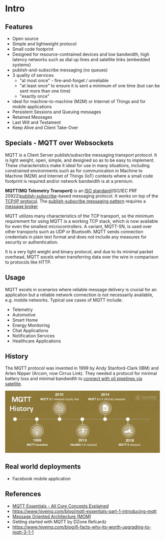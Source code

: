 # Intro

## Features

- Open source
- Simple and lightweight protocol
- Small code footprint
- Designed for resource-contrained devices and low bandwidth, high latency networks such as dial up lines and satellite links (embedded systems)
- publish-and-subscribe messaging (no queues)
- 3 quality of services
  - "at most once" - fire-and-forget / unreliable
  - "at least once" to ensure it is sent a minimum of one time (but can be sent more than one time)
  - "exactly once"
- ideal for machine-to-machine (M2M) or Internet of Things and for mobile applications
- Persistent Sessions and Queuing messages
- Retained Messages
- Last Will and Testament
- Keep Alive and Client Take-Over

## Specials - MQTT over Websockets

MQTT is a Client Server publish/subscribe messaging transport protocol. It is light weight, open, simple, and designed so as to be easy to implement. These characteristics make it ideal for use in many situations, including constrained environments such as for communication in Machine to Machine (M2M) and Internet of Things (IoT) contexts where a small code footprint is required and/or network bandwidth is at a premium.

**MQTT(MQ Telemetry Transport)** is an [ISO standard](https://en.wikipedia.org/wiki/International_Organization_for_Standardization)(ISO/IEC PRF 20922)[publish-subscribe](https://en.wikipedia.org/wiki/Publish%E2%80%93subscribe_pattern)-based messaging protocol. It works on top of the [TCP/IP protocol](https://en.wikipedia.org/wiki/TCP/IP). The [publish-subscribe messaging pattern](https://en.wikipedia.org/wiki/Publish%E2%80%93subscribe_pattern) requires a [message broker](https://en.wikipedia.org/wiki/Message_broker)

MQTT utilizes many characteristics of the TCP transport, so the minimum requirement for using MQTT is a working TCP stack, which is now available for even the smallest microcontrollers. A variant, MQTT-SN, is used over other transports such as UDP or Bluetooth. MQTT sends connection credentials in plain text format and does not include any measures for security or authentication.

It is a very light weight and binary protocol, and due to its minimal packet overhead, MQTT excels when transferring data over the wire in comparison to protocols like HTTP.

## Usage

MQTT excels in scenarios where reliable message delivery is crucial for an application but a reliable network connection is not necessarily available, e.g. mobile networks. Typical use cases of MQTT include:

- Telemetry
- Automotive
- Smart Home
- Energy Monitoring
- Chat Applications
- Notification Services
- Healthcare Applications

## History

The MQTT protocol was invented in 1999 by Andy Stanford-Clark (IBM) and Arlen Nipper (Arcom, now Cirrus Link). They needed a protocol for minimal battery loss and minimal bandwidth to [connect with oil pipelines via satellite](http://www.ibm.com/podcasts/software/websphere/connectivity/piper_diaz_nipper_mq_tt_11182011.pdf).

![image](../../media/mqtt-Intro-image1.jpg)

## Real world deployments

- Facebook mobile application

## References

- [MQTT Essentials - All Core Concepts Explained](https://www.hivemq.com/mqtt/)
- https://www.hivemq.com/blog/mqtt-essentials-part-1-introducing-mqtt
- [Message Oriented Architecture (MOM)](computer-science/system-design/message-oriented-architecture-mom.md)
- Getting started with MQTT by DZone Refcardz
- https://www.hivemq.com/blog/6-facts-why-its-worth-upgrading-to-mqtt-3-1-1
